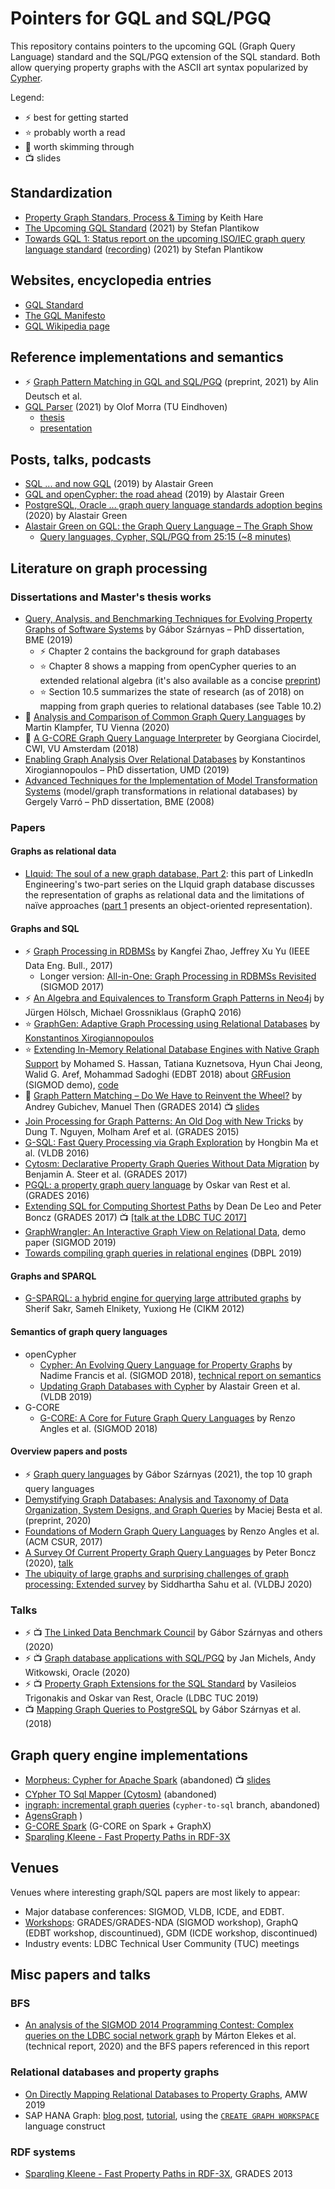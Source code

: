 # Pointers for GQL and SQL/PGQ

This repository contains pointers to the upcoming GQL (Graph Query Language) standard and the SQL/PGQ extension of the SQL standard.
Both allow querying property graphs with the ASCII art syntax popularized by [Cypher](https://en.wikipedia.org/wiki/Cypher_(query_language)).

Legend:

* :zap: best for getting started
* :star: probably worth a read
* :dizzy: worth skimming through
* :tv: slides

## Standardization

* [Property Graph Standars, Process & Timing](https://ldbcouncil.org/event/fourteenth-tuc-meeting/attachments/keith-hare-database-language-standards-structure-and-process-sql-pgq.pdf) by Keith Hare
* [The Upcoming GQL Standard](https://zenodo.org/record/4903293) (2021) by Stefan Plantikow
* [Towards GQL 1: Status report on the upcoming ISO/IEC graph query language standard](https://ldbcouncil.org/event/fourteenth-tuc-meeting/attachments/stefan-plantikow-gql.pdf) ([recording](https://www.youtube.com/watch?v=z0pN5NwKsgc)) (2021) by Stefan Plantikow

## Websites, encyclopedia entries

* [GQL Standard](https://www.gqlstandards.org/)
* [The GQL Manifesto](https://gql.today/)
* [GQL Wikipedia page](https://en.wikipedia.org/wiki/GQL_Graph_Query_Language)

## Reference implementations and semantics

* :zap: [Graph Pattern Matching in GQL and SQL/PGQ](https://arxiv.org/pdf/2112.06217.pdf) (preprint, 2021) by Alin Deutsch et al.
* [GQL Parser](https://github.com/OlofMorra/GQL-parser) (2021) by Olof Morra (TU Eindhoven)
  * [thesis](https://github.com/OlofMorra/GQL-parser/blob/main/src/main/resources/report/A%20Semantics%20of%20GQL;%20a%20New%20Query%20Language%20forProperty%20Graphs%20Formalized.pdf)
  * [presentation](https://github.com/OlofMorra/GQL-parser/blob/main/src/main/resources/Presentation/Final_presentation_GQL.pdf)

## Posts, talks, podcasts

* [SQL ... and now GQL](https://www.linkedin.com/pulse/sql-now-gql-alastair-green/) (2019) by Alastair Green
* [GQL and openCypher: the road ahead](https://s3.amazonaws.com/artifacts.opencypher.org/website/ocim5/videos/oCIM5-day1-3+Alastair+Green+-+GQL+and+openCypher+(21min).mp4) (2019) by Alastair Green
* [PostgreSQL, Oracle ... graph query language standards adoption begins](https://www.linkedin.com/pulse/postgresql-oracle-graph-query-language-standards-adoption-green/) (2020) by Alastair Green
* [Alastair Green on GQL: the Graph Query Language – The Graph Show](https://www.youtube.com/watch?v=2sLTQQel4NM)
  * [Query languages, Cypher, SQL/PGQ from 25:15 (~8 minutes)](https://youtu.be/2sLTQQel4NM?t=1515)

## Literature on graph processing

### Dissertations and Master's thesis works

* [Query, Analysis, and Benchmarking Techniques for Evolving Property Graphs of Software Systems](https://szarnyasg.github.io/phd/szarnyasg-phd-dissertation.pdf) by Gábor Szárnyas – PhD dissertation, BME (2019)
  * :zap: Chapter 2 contains the background for graph databases
  * :star: Chapter 8 shows a mapping from openCypher queries to an extended relational algebra (it's also available as a concise [preprint](https://arxiv.org/pdf/1806.07344.pdf))
  * :star: Section 10.5 summarizes the state of research (as of 2018) on mapping from graph queries to relational databases (see Table 10.2) 
* :dizzy: [Analysis and Comparison of Common Graph Query Languages](https://repositum.tuwien.at/bitstream/20.500.12708/16615/2/Analysis%20and%20Comparison%20of%20Common%20Graph%20Query%20Languages.pdf) by Martin Klampfer, TU Vienna (2020)
* :dizzy: [A G-CORE Graph Query Language Interpreter](https://homepages.cwi.nl/~boncz/msc/2018-GeorgianaCiocirdel.pdf) by Georgiana Ciocirdel, CWI, VU Amsterdam (2018)
* [Enabling Graph Analysis Over Relational Databases](https://drum.lib.umd.edu/handle/1903/26047) by Konstantinos Xirogiannopoulos – PhD dissertation, UMD (2019)
* [Advanced Techniques for the Implementation of Model Transformation Systems](https://repozitorium.omikk.bme.hu/handle/10890/754?locale-attribute=en) (model/graph transformations in relational databases) by Gergely Varró – PhD dissertation, BME (2008)

### Papers

#### Graphs as relational data

* [LIquid: The soul of a new graph database, Part 2](https://engineering.linkedin.com/blog/2020/liquid--the-soul-of-a-new-graph-database--part-2): this part of LinkedIn Engineering's two-part series on the LIquid graph database discusses the representation of graphs as relational data and the limitations of naïve approaches ([part 1](https://engineering.linkedin.com/blog/2020/liquid-the-soul-of-a-new-graph-database-part-1) presents an object-oriented representation).

#### Graphs and SQL

* :zap: [Graph Processing in RDBMSs](http://sites.computer.org/debull/A17sept/p6.pdf) by Kangfei Zhao, Jeffrey Xu Yu (IEEE Data Eng. Bull., 2017)
  * Longer version: [All-in-One: Graph Processing in RDBMSs Revisited](https://dl.acm.org/doi/10.1145/3035918.3035943) (SIGMOD 2017)
* :zap: [An Algebra and Equivalences to Transform Graph Patterns in Neo4j](http://ceur-ws.org/Vol-1558/paper24.pdf) by Jürgen Hölsch, Michael Grossniklaus (GraphQ 2016)
* :star: [GraphGen: Adaptive Graph Processing using Relational Databases](https://event.cwi.nl/grades/2017/09-Xirogiannopoulos.pdf) by [Konstantinos Xirogiannopoulos](http://www.cs.umd.edu/~kostasx/)
* :star: [Extending In-Memory Relational Database Engines with Native Graph Support](https://openproceedings.org/2018/conf/edbt/paper-17.pdf) by Mohamed S. Hassan, Tatiana Kuznetsova, Hyun Chai Jeong, Walid G. Aref, Mohammad Sadoghi (EDBT 2018) about [GRFusion](https://dl.acm.org/doi/10.1145/3183713.3193541) (SIGMOD demo), [code](https://github.com/purduedb/GRFusion)
* :dizzy: [Graph Pattern Matching – Do We Have to Reinvent the Wheel?](https://event.cwi.nl/grades2014/08-gubichev.pdf) by Andrey Gubichev, Manuel Then (GRADES 2014) :tv: [slides](https://event.cwi.nl/grades2014/08-gubichev-slides.pdf)
* [Join Processing for Graph Patterns: An Old Dog with New Tricks](https://arxiv.org/pdf/1503.04169.pdf) by Dung T. Nguyen, Molham Aref et al. (GRADES 2015)
* [G-SQL: Fast Query Processing via Graph Exploration](http://www.vldb.org/pvldb/vol9/p900-ma.pdf) by Hongbin Ma et al. (VLDB 2016)
* [Cytosm: Declarative Property Graph Queries Without Data Migration](https://event.cwi.nl/grades/2017/04-Steer.pdf) by Benjamin A. Steer et al. (GRADES 2017)
* [PGQL: a property graph query language](https://event.cwi.nl/grades/2016/07-VanRest.pdf) by Oskar van Rest et al. (GRADES 2016)
* [Extending SQL for Computing Shortest Paths](https://ir.cwi.nl/pub/27563/27563.pdf) by Dean De Leo and Peter Boncz (GRADES 2017) :tv: [[talk at the LDBC TUC 2017]](https://ldbcouncil.org/event/ninth-tuc-meeting/attachments/59277315/75628546.pdf)
* [GraphWrangler: An Interactive Graph View on Relational Data](https://cs.uwaterloo.ca/~ssalihog/papers/anzum-graphwrangler.pdf), demo paper (SIGMOD 2019)
* [Towards compiling graph queries in relational engines](https://dl.acm.org/doi/pdf/10.1145/3315507.3330200) (DBPL 2019)

#### Graphs and SPARQL

* [G-SPARQL: a hybrid engine for querying large attributed graphs](https://dl.acm.org/doi/10.1145/2396761.2396806) by Sherif Sakr, Sameh Elnikety, Yuxiong He (CIKM 2012)

#### Semantics of graph query languages

* openCypher
  * [Cypher: An Evolving Query Language for Property Graphs](http://homepages.inf.ed.ac.uk/libkin/papers/sigmod18.pdf) by Nadime Francis et al. (SIGMOD 2018), [technical report on semantics](https://arxiv.org/pdf/1802.09984.pdf)
  * [Updating Graph Databases with Cypher](http://www.vldb.org/pvldb/vol12/p2242-green.pdf) by Alastair Green et al. (VLDB 2019)
* G-CORE
  * [G-CORE: A Core for Future Graph Query Languages](https://arxiv.org/pdf/1712.01550.pdf) by Renzo Angles et al. (SIGMOD 2018)

#### Overview papers and posts

* :zap: [Graph query languages](https://szarnyasg.github.io/posts/graph-query-languages/) by Gábor Szárnyas (2021), the top 10 graph query languages
* [Demystifying Graph Databases: Analysis and Taxonomy of Data Organization, System Designs, and Graph Queries](https://arxiv.org/pdf/1910.09017.pdf) by Maciej Besta et al. (preprint, 2020)
* [Foundations of Modern Graph Query Languages](https://arxiv.org/pdf/1610.06264.pdf) by Renzo Angles et al. (ACM CSUR, 2017)
* [A Survey Of Current Property Graph Query Languages](https://homepages.cwi.nl/~boncz/job/gql-survey.pdf) by Peter Boncz (2020), [talk](https://www.youtube.com/watch?v=oJmuRM9xpdU)
* [The ubiquity of large graphs and surprising challenges of graph processing: Extended survey](https://link.springer.com/article/10.1007/s00778-019-00548-x) by Siddhartha Sahu et al. (VLDBJ 2020)

### Talks

* :zap: :tv: [The Linked Data Benchmark Council](https://docs.google.com/presentation/d/1oXKh94R4myUV5RvgeXn7OzhbveAn9Dg1Q4LlOkFrSko/) by Gábor Szárnyas and others (2020)
* :zap: :tv: [Graph database applications with SQL/PGQ](https://download.oracle.com/otndocs/products/spatial/pdf/AnD2020/AD_Develop_Graph_Apps_SQL_PGQ.pdf) by Jan Michels, Andy Witkowski, Oracle (2020)
* :zap: :tv: [Property Graph Extensions for the SQL Standard](https://ldbcouncil.org/event/twelfth-tuc-meeting/attachments/106233859/111706119.pdf) by Vasileios Trigonakis and Oskar van Rest, Oracle (LDBC TUC 2019)
* :tv: [Mapping Graph Queries to PostgreSQL](https://www.slideshare.net/szarnyasg/mapping-graph-queries-to-postgresql) by Gábor Szárnyas et al. (2018)

## Graph query engine implementations

* [Morpheus: Cypher for Apache Spark](https://github.com/opencypher/morpheus) (abandoned) :tv: [slides](https://www.slideshare.net/databricks/neo4j-morpheus-interweaving-documents-tables-and-and-graph-data-in-spark-with-alastair-green-and-mats-rydberg)
* [CYpher TO Sql Mapper (Cytosm)](https://github.com/cytosm/cytosm) (abandoned)
* [ingraph: incremental graph queries](http://github.com/ftsrg/ingraph) (`cypher-to-sql` branch, abandoned)
* [AgensGraph](https://github.com/bitnine-oss/agensgraph) )
* [G-CORE Spark](https://github.com/ldbc/gcore-spark) (G-CORE on Spark + GraphX)
* [Sparqling Kleene - Fast Property Paths in RDF-3X](https://event.cwi.nl/grades2013/14-gubichev.pdf)

## Venues

Venues where interesting graph/SQL papers are most likely to appear:
* Major database conferences: SIGMOD, VLDB, ICDE, and EDBT.
* [Workshops](https://www.google.com/maps/d/viewer?mid=19_fi4fV-3-PZkNWCCcmhU86ct2EZXbgo&ll=3.021282693104767%2C0&z=2): GRADES/GRADES-NDA (SIGMOD workshop), GraphQ (EDBT workshop, discountinued), GDM (ICDE workshop, discontinued)
* Industry events: LDBC Technical User Community (TUC) meetings

## Misc papers and talks

### BFS

* [An analysis of the SIGMOD 2014 Programming Contest: Complex queries on the LDBC social network graph](https://arxiv.org/pdf/2010.12243.pdf) by Márton Elekes et al. (technical report, 2020) and the BFS papers referenced in this report

### Relational databases and property graphs

* [On Directly Mapping Relational Databases to Property Graphs](http://ceur-ws.org/Vol-2369/short06.pdf), AMW 2019
* SAP HANA Graph: [blog post](https://blogs.sap.com/2020/04/27/create-graphs-on-sap-hana-cloud/), [tutorial](https://developers.sap.com/tutorials/hana-graph-overview-setup.html), using the [`CREATE GRAPH WORKSPACE`](https://help.sap.com/viewer/4fe29514fd584807ac9f2a04f6754767/2.0.03/en-US/e6e1c7e2b9064b05b26572808f941ec4.html) language construct

### RDF systems

* [Sparqling Kleene - Fast Property Paths in RDF-3X](https://event.cwi.nl/grades2013/14-gubichev.pdf), GRADES 2013
